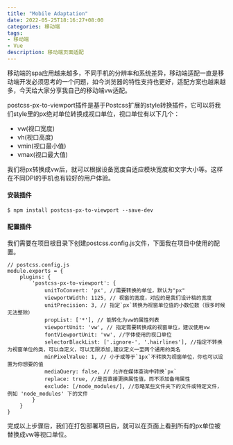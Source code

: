 ```yaml
---
title: "Mobile Adaptation"
date: 2022-05-25T18:16:27+08:00
categories: 移动端
tags:
- 移动端
- Vue
description: 移动端页面适配
---
```


移动端的spa应用越来越多，不同手机的分辨率和系统差异，移动端适配一直是移动端开发必须思考的一个问题，如今浏览器的特性支持也更好，适配方案也越来越多，今天给大家分享我自己的移动端vw适配。

postcss-px-to-viewport插件是基于Postcss扩展的style转换插件，它可以将我们style里的px绝对单位转换成视口单位，视口单位有以下几个：
- vw(视口宽度)
- vh(视口高度)
- vmin(视口最小值)
- vmax(视口最大值)

我们将px转换成vw后，就可以根据设备宽度自适应模块宽度和文字大小等。这样在不同DPI的手机也有较好的用户体验。

#### 安装插件
```
$ npm install postcss-px-to-viewport --save-dev
```

#### 配置插件
我们需要在项目根目录下创建postcss.config.js文件，下面我在项目中使用的配置。
```
// postcss.config.js
module.exports = {
    plugins: {
        'postcss-px-to-viewport': {
            unitToConvert: 'px', //需要转换的单位，默认为"px"
            viewportWidth: 1125, // 视窗的宽度，对应的是我们设计稿的宽度
            unitPrecision: 3, // 指定`px`转换为视窗单位值的小数位数（很多时候无法整除）
            propList: ['*'], // 能转化为vw的属性列表
            viewportUnit: 'vw', // 指定需要转换成的视窗单位，建议使用vw
            fontViewportUnit: 'vw', //字体使用的视口单位
            selectorBlackList: ['.ignore-', '.hairlines'], //指定不转换为视窗单位的类，可以自定义，可以无限添加,建议定义一至两个通用的类名
            minPixelValue: 1, // 小于或等于`1px`不转换为视窗单位，你也可以设置为你想要的值
            mediaQuery: false, // 允许在媒体查询中转换`px`
            replace: true, //是否直接更换属性值，而不添加备用属性
            exclude: [/node_modules/], //忽略某些文件夹下的文件或特定文件，例如 'node_modules' 下的文件
        }
    }
}
```

完成以上步骤后，我们在打包部署项目后，就可以在页面上看到所有的px单位被替换成vw等视口单位。